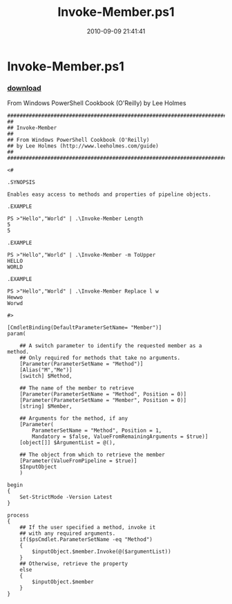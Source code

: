 ﻿---
pid:            2183
poster:         Lee Holmes
title:          Invoke-Member.ps1
date:           2010-09-09 21:41:41
format:         posh
parent:         0
parent:         0

---

# Invoke-Member.ps1

### [download](2183.ps1)

From Windows PowerShell Cookbook (O'Reilly) by Lee Holmes

```posh
##############################################################################
##
## Invoke-Member
##
## From Windows PowerShell Cookbook (O'Reilly)
## by Lee Holmes (http://www.leeholmes.com/guide)
##
##############################################################################

<#

.SYNOPSIS

Enables easy access to methods and properties of pipeline objects.

.EXAMPLE

PS >"Hello","World" | .\Invoke-Member Length
5
5

.EXAMPLE

PS >"Hello","World" | .\Invoke-Member -m ToUpper
HELLO
WORLD

.EXAMPLE

PS >"Hello","World" | .\Invoke-Member Replace l w
Hewwo
Worwd

#>

[CmdletBinding(DefaultParameterSetName= "Member")]
param(

    ## A switch parameter to identify the requested member as a method.
    ## Only required for methods that take no arguments.
    [Parameter(ParameterSetName = "Method")]
    [Alias("M","Me")]
    [switch] $Method,

    ## The name of the member to retrieve
    [Parameter(ParameterSetName = "Method", Position = 0)]
    [Parameter(ParameterSetName = "Member", Position = 0)]
    [string] $Member,

    ## Arguments for the method, if any
    [Parameter(
        ParameterSetName = "Method", Position = 1,
        Mandatory = $false, ValueFromRemainingArguments = $true)]
    [object[]] $ArgumentList = @(),

    ## The object from which to retrieve the member
    [Parameter(ValueFromPipeline = $true)]
    $InputObject
    )

begin
{
    Set-StrictMode -Version Latest
}

process
{
    ## If the user specified a method, invoke it
    ## with any required arguments.
    if($psCmdlet.ParameterSetName -eq "Method")
    {
        $inputObject.$member.Invoke(@($argumentList))
    }
    ## Otherwise, retrieve the property
    else
    {
        $inputObject.$member
    }
}
```
